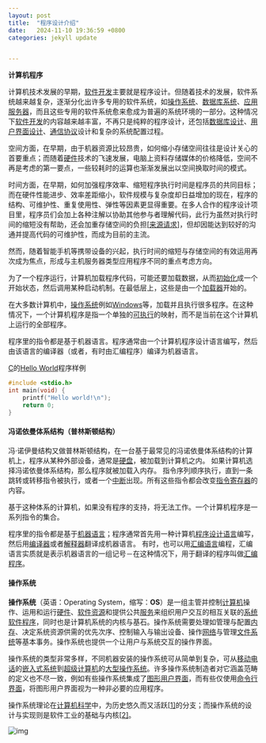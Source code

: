```yaml
---
layout: post
title:  "程序设计介绍"
date:   2024-11-10 19:36:59 +0800
categories: jekyll update


---
```


**计算机程序**

计算机技术发展的早期，[软件开发](https://zh.wikipedia.org/wiki/軟件開發)主要就是程序设计。但随着技术的发展，软件系统越来越复杂，逐渐分化出许多专用的软件系统，如[操作系统](https://zh.wikipedia.org/wiki/操作系统)、[数据库系统](https://zh.wikipedia.org/wiki/数据库系统)、[应用服务器](https://zh.wikipedia.org/wiki/应用服务器)，而且这些专用的软件系统愈来愈成为普遍的系统环境的一部分。这种情况下[软件开发](https://zh.wikipedia.org/wiki/軟件開發)的内容越来越丰富，不再只是纯粹的程序设计，还包括[数据库设计](https://zh.wikipedia.org/w/index.php?title=数据库设计&action=edit&redlink=1)、[用户界面设计](https://zh.wikipedia.org/wiki/用户界面设计)、[通信协议](https://zh.wikipedia.org/wiki/通信协议)设计和复杂的系统配置过程。

空间方面，在早期，由于机器资源比较昂贵，如何缩小存储空间往往是设计关心的首要重点；而随着[硬件](https://zh.wikipedia.org/wiki/计算机硬件)技术的飞速发展，电脑上资料存储媒体的价格降低，空间不再是考虑的第一要点，一些较耗时的运算也渐渐发展出以空间换取时间的模式。

时间方面，在早期，如何加强程序效率、缩短程序执行时间是程序员的共同目标；而在硬件性能进步、效率差距缩小，软件规模与复杂度却日益增加的现在，程序的结构、可维护性、重复使用性、弹性等因素更显得重要。在多人合作的程序设计项目里，程序员们会加上各种注解以协助其他参与者理解代码，此行为虽然对执行时间的缩短没有帮助，还会加重存储空间的负担[[来源请求\]](https://zh.wikipedia.org/wiki/Wikipedia:列明来源)，但却因能达到较好的沟通并提高代码的可维护性，而成为目前的主流。

然而，随着智能手机等携带设备的兴起，执行时间的缩短与存储空间的有效运用再次成为焦点，形成与主机服务器类型应用程序不同的重点考虑方向。

为了一个程序运行，计算机加载程序代码，可能还要加载数据，从而[初始化](https://zh.wikipedia.org/wiki/初始化)成一个开始状态，然后调用某种启动机制。在最低层上，这些是由一个[加载器](https://zh.wikipedia.org/wiki/載入器)开始的。

在大多数计算机中，[操作系统](https://zh.wikipedia.org/wiki/操作系统)例如[Windows](https://zh.wikipedia.org/wiki/Windows)等，加载并且执行很多程序。在这种情况下，一个计算机程序是指一个单独的[可执行](https://zh.wikipedia.org/wiki/可执行)的映射，而不是当前在这个计算机上运行的全部程序。

程序里的指令都是基于机器语言。程序通常由一个计算机程序设计语言编写，然后由该语言的编译器（或者，有时由汇编程序）编译为机器语言。

[C](https://zh.wikipedia.org/wiki/C语言)的[Hello World](https://zh.wikipedia.org/wiki/Hello_World)程序样例

```C
#include <stdio.h>
int main(void) {
    printf("Hello world!\n");
    return 0;
}
```

#### **冯诺依曼体系结构（普林斯顿结构）**

冯·诺伊曼结构又做普林斯顿结构，在一台基于最常见的冯诺依曼体系结构的计算机上，程序从某种外部设备，通常是[硬盘](https://zh.wikipedia.org/wiki/硬盘)，被加载到计算机之内。 如果计算机选择冯诺依曼体系结构，那么程序就被加载入内存。 指令序列顺序执行，直到一条跳转或转移指令被执行，或者一个[中断](https://zh.wikipedia.org/wiki/中断)出现。所有这些指令都会改变[指令寄存器](https://zh.wikipedia.org/wiki/指令寄存器)的内容。

基于这种体系的计算机，如果没有程序的支持，将无法工作。一个计算机程序是一系列指令的集合。

程序里的指令都是基于[机器语言](https://zh.wikipedia.org/wiki/机器语言)；程序通常首先用一种计算机[程序设计语言](https://zh.wikipedia.org/wiki/程序设计语言)编写，然后用[编译器](https://zh.wikipedia.org/wiki/編譯器)或者[解释器](https://zh.wikipedia.org/wiki/直譯器)翻译成机器语言。 有时，也可以用[汇编语言](https://zh.wikipedia.org/wiki/汇编语言)编程，汇编语言实质就是表示机器语言的一组记号－在这种情况下，用于翻译的程序叫做[汇编程序](https://zh.wikipedia.org/wiki/汇编程序)。

#### **操作系统**

**操作系统**（英语：Operating System，缩写：**OS**）是一组主管并控制[计算机](https://zh.wikipedia.org/wiki/电子计算机)操作、运用和运行[硬件](https://zh.wikipedia.org/wiki/计算机硬件)、[软件](https://zh.wikipedia.org/wiki/软件)[资源](https://zh.wikipedia.org/wiki/資源_(計算機科學))和提供公共[服务](https://zh.wikipedia.org/wiki/守护进程)来组织用户交互的相互关联的[系统软件](https://zh.wikipedia.org/wiki/系统软件)[程序](https://zh.wikipedia.org/wiki/程序)，同时也是计算机系统的内核与基石。操作系统需要处理如管理与配置[内存](https://zh.wikipedia.org/wiki/内存)、决定系统资源供需的优先次序、控制输入与输出设备、操作[网络](https://zh.wikipedia.org/wiki/计算机网络)与管理[文件系统](https://zh.wikipedia.org/wiki/文件系统)等基本事务。操作系统也提供一个让用户与系统交互的操作界面。

操作系统的类型非常多样，不同机器安装的操作系统可从简单到复杂，可从[移动电话](https://zh.wikipedia.org/wiki/移动电话)的[嵌入式系统](https://zh.wikipedia.org/wiki/嵌入式系统)到[超级计算机](https://zh.wikipedia.org/wiki/超级计算机)的[大型操作系统](https://zh.wikipedia.org/wiki/超级计算机#.E6.93.8D.E4.BD.9C.E7.B3.BB.E7.BB.9F)。许多操作系统制造者对它涵盖范畴的定义也不尽一致，例如有些操作系统集成了[图形用户界面](https://zh.wikipedia.org/wiki/图形用户界面)，而有些仅使用[命令行界面](https://zh.wikipedia.org/wiki/命令行界面)，将图形用户界面视为一种非必要的应用程序。

操作系统理论在[计算机科学](https://zh.wikipedia.org/wiki/计算机科学)中，为历史悠久而又活跃[[1\]](https://zh.wikipedia.org/wiki/操作系统#cite_note-1)的分支；而操作系统的设计与实现则是软件工业的基础与内核[[2\]](https://zh.wikipedia.org/wiki/操作系统#cite_note-2)。

![img](https://upload.wikimedia.org/wikipedia/commons/thumb/d/d8/Operating_system_architecture.svg/400px-Operating_system_architecture.svg.png)
